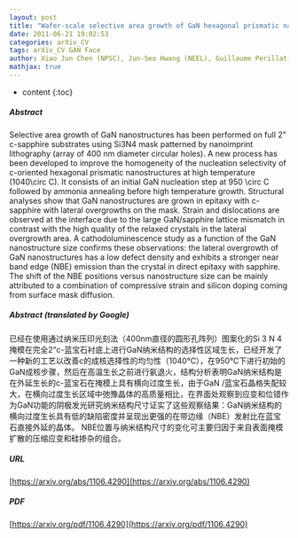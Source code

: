 ```yaml
---
layout: post
title: "Wafer-scale selective area growth of GaN hexagonal prismatic nanostructures on c-sapphire substrate"
date: 2011-06-21 19:02:53
categories: arXiv_CV
tags: arXiv_CV GAN Face
author: Xiao Jun Chen (NPSC), Jun-Seo Hwang (NEEL), Guillaume Perillat-Merceroz (LEMMA), Stefan Landis, Brigitte Martin, Daniel Le Si Dang (NEEL), Joël Eymery (NPSC), Christophe Durand (NPSC, UJF)
mathjax: true
---
```


* content
{:toc}

##### Abstract
Selective area growth of GaN nanostructures has been performed on full 2" c-sapphire substrates using Si3N4 mask patterned by nanoimprint lithography (array of 400 nm diameter circular holes). A new process has been developed to improve the homogeneity of the nucleation selectivity of c-oriented hexagonal prismatic nanostructures at high temperature (1040\circ C). It consists of an initial GaN nucleation step at 950 \circ C followed by ammonia annealing before high temperature growth. Structural analyses show that GaN nanostructures are grown in epitaxy with c-sapphire with lateral overgrowths on the mask. Strain and dislocations are observed at the interface due to the large GaN/sapphire lattice mismatch in contrast with the high quality of the relaxed crystals in the lateral overgrowth area. A cathodoluminescence study as a function of the GaN nanostructure size confirms these observations: the lateral overgrowth of GaN nanostructures has a low defect density and exhibits a stronger near band edge (NBE) emission than the crystal in direct epitaxy with sapphire. The shift of the NBE positions versus nanostructure size can be mainly attributed to a combination of compressive strain and silicon doping coming from surface mask diffusion.

##### Abstract (translated by Google)
已经在使用通过纳米压印光刻法（400nm直径的圆形孔阵列）图案化的Si 3 N 4掩模在完全2“c-蓝宝石衬底上进行GaN纳米结构的选择性区域生长，已经开发了一种新的工艺以改善c的成核选择性的均匀性（1040℃），在950℃下进行初始的GaN成核步骤，然后在高温生长之前进行氨退火，结构分析表明GaN纳米结构是在外延生长的c-蓝宝石在掩模上具有横向过度生长，由于GaN /蓝宝石晶格失配较大，在横向过度生长区域中弛豫晶体的高质量相比，在界面处观察到应变和位错作为GaN功能的阴极发光研究纳米结构尺寸证实了这些观察结果：GaN纳米结构的横向过度生长具有低的缺陷密度并呈现出更强的在带边缘（NBE）发射比在蓝宝石直接外延的晶体。 NBE位置与纳米结构尺寸的变化可主要归因于来自表面掩模扩散的压缩应变和硅掺杂的组合。

##### URL
[https://arxiv.org/abs/1106.4290](https://arxiv.org/abs/1106.4290)

##### PDF
[https://arxiv.org/pdf/1106.4290](https://arxiv.org/pdf/1106.4290)

